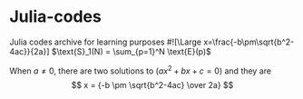# Julia-codes
Julia codes archive for learning purposes
#![\Large x=\frac{-b\pm\sqrt{b^2-4ac}}{2a}]
$\text{S}_1(N) = \sum_{p=1}^N \text{E}(p)$


When $a \ne 0$, there are two solutions to $(ax^2 + bx + c = 0)$ and they are 
$$ x = {-b \pm \sqrt{b^2-4ac} \over 2a} $$
